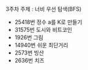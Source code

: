 3주차 주제 : 너비 우선 탐색(BFS) <br>

- 25418번 정수 a를 K로 만들기<br>
- 31575번 도시와 비트코인<br>
- 1926번 그림<br>
- 14940번 쉬운 최단거리<br>
- 2573번 빙산<br>
- 2636번 치즈<br>

